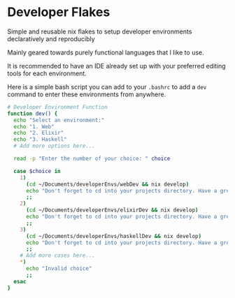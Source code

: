 # Developer Flakes

Simple and reusable nix flakes to setup developer environments declaratively and reproducibly

Mainly geared towards purely functional languages that I like to use.

It is recommended to have an IDE already set up with your preferred editing tools for each environment.

Here is a simple bash script you can add to your `.bashrc` to add a `dev` command to enter these environments from anywhere. 

```bash
# Developer Environment Function
function dev() {
  echo "Select an environment:"
  echo "1. Web"
  echo "2. Elixir"
  echo "3. Haskell"
  # Add more options here...

  read -p "Enter the number of your choice: " choice

  case $choice in
    1)
      (cd ~/Documents/developerEnvs/webDev && nix develop)
      echo "Don't forget to cd into your projects directory. Have a great day!"
      ;;
    2)
      (cd ~/Documents/developerEnvs/elixirDev && nix develop)
      echo "Don't forget to cd into your projects directory. Have a great day!"
      ;;
    3)
      (cd ~/Documents/developerEnvs/haskellDev && nix develop)
      echo "Don't forget to cd into your projects directory. Have a great day!"
      ;;
    # Add more cases here...
    *)
      echo "Invalid choice"
      ;;
  esac
}
```
